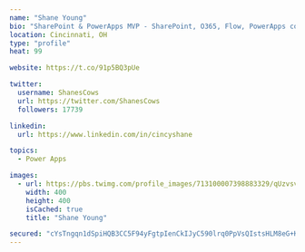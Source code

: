 ```yaml
---
name: "Shane Young"
bio: "SharePoint & PowerApps MVP - SharePoint, O365, Flow, PowerApps consulting? @PowerApps911 | Pure Snark? You found it."
location: Cincinnati, OH
type: "profile"
heat: 99

website: https://t.co/91p5BQ3pUe

twitter:
  username: ShanesCows
  url: https://twitter.com/ShanesCows
  followers: 17739

linkedin:
  url: https://www.linkedin.com/in/cincyshane

topics:
  - Power Apps

images:
  - url: https://pbs.twimg.com/profile_images/713100007398883329/qUzvsvQ3_400x400.jpg
    width: 400
    height: 400
    isCached: true
    title: "Shane Young"

secured: "cYsTngqn1dSpiHQB3CC5F94yFgtpIenCkIJyC590lrq0PpVsQIstsHLM8eG+KVkdbDhfZnT/UxlKZVsi65SnBhmmTvyoow1f/gGfW89yIxRkMsW8cgVUrFTwabW8YDKxttWzg5WSeeXpLQTNMgmfrZ1ax1ImsYKDhUbmfXeUCB7hW3gpWmYRqCXQPlTtPTXe56ozb0tSz89/AtEHo7yIlrNHWe2YmjYDxXb/OtQ9NRIJ/MPLuXNEldfnARr/beqwZG6VD+7dumfDotNSTRuYTbWvgHMkkDHqgn3X1euiapAuLYxEJotGnAyRk7o9P1nzf8vsfPTW0w9vLEz0FW7M8kGxzMTq5SDJq4Vjo6bVnLERgvDoAIIeLkc4vHyHo1vBwW9JZfLDNhGAvneVoMttsp9BqOeGw4uNyq4hjjKjnYA=;duNUVpfcxAUY0V0KvzI3hA=="
---
```



